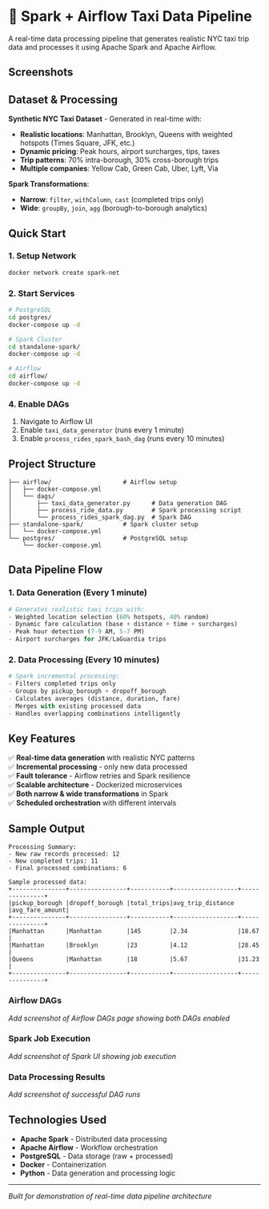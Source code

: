 # 🚖 Spark + Airflow Taxi Data Pipeline

A real-time data processing pipeline that generates realistic NYC taxi trip data and processes it using Apache Spark and Apache Airflow.

## Screenshots

## Dataset & Processing

**Synthetic NYC Taxi Dataset** - Generated in real-time with:

- **Realistic locations**: Manhattan, Brooklyn, Queens with weighted hotspots (Times Square, JFK, etc.)
- **Dynamic pricing**: Peak hours, airport surcharges, tips, taxes
- **Trip patterns**: 70% intra-borough, 30% cross-borough trips
- **Multiple companies**: Yellow Cab, Green Cab, Uber, Lyft, Via

**Spark Transformations**:

- **Narrow**: `filter`, `withColumn`, `cast` (completed trips only)
- **Wide**: `groupBy`, `join`, `agg` (borough-to-borough analytics)

## Quick Start

### 1. Setup Network

```bash
docker network create spark-net
```

### 2. Start Services

```bash
# PostgreSQL
cd postgres/
docker-compose up -d

# Spark Cluster
cd standalone-spark/
docker-compose up -d

# Airflow
cd airflow/
docker-compose up -d
```

### 4. Enable DAGs

1. Navigate to Airflow UI
2. Enable `taxi_data_generator` (runs every 1 minute)
3. Enable `process_rides_spark_bash_dag` (runs every 10 minutes)

## Project Structure

```
├── airflow/                    # Airflow setup
│   ├── docker-compose.yml
│   └── dags/
│       ├── taxi_data_generator.py      # Data generation DAG
│       ├── process_ride_data.py        # Spark processing script
│       └── process_rides_spark_dag.py  # Spark DAG
├── standalone-spark/           # Spark cluster setup
│   └── docker-compose.yml
└── postgres/                   # PostgreSQL setup
    └── docker-compose.yml
```

## Data Pipeline Flow

### 1. Data Generation (Every 1 minute)

```python
# Generates realistic taxi trips with:
- Weighted location selection (60% hotspots, 40% random)
- Dynamic fare calculation (base + distance + time + surcharges)
- Peak hour detection (7-9 AM, 5-7 PM)
- Airport surcharges for JFK/LaGuardia trips
```

### 2. Data Processing (Every 10 minutes)

```python
# Spark incremental processing:
- Filters completed trips only
- Groups by pickup_borough + dropoff_borough
- Calculates averages (distance, duration, fare)
- Merges with existing processed data
- Handles overlapping combinations intelligently
```

## Key Features

✅ **Real-time data generation** with realistic NYC patterns  
✅ **Incremental processing** - only new data processed  
✅ **Fault tolerance** - Airflow retries and Spark resilience  
✅ **Scalable architecture** - Dockerized microservices  
✅ **Both narrow & wide transformations** in Spark  
✅ **Scheduled orchestration** with different intervals

## Sample Output

```
Processing Summary:
- New raw records processed: 12
- New completed trips: 11
- Final processed combinations: 6

Sample processed data:
+---------------+----------------+-----------+------------------+---------------+
|pickup_borough |dropoff_borough |total_trips|avg_trip_distance |avg_fare_amount|
+---------------+----------------+-----------+------------------+---------------+
|Manhattan      |Manhattan       |145        |2.34              |18.67          |
|Manhattan      |Brooklyn        |23         |4.12              |28.45          |
|Queens         |Manhattan       |18         |5.67              |31.23          |
+---------------+----------------+-----------+------------------+---------------+
```

### Airflow DAGs

_Add screenshot of Airflow DAGs page showing both DAGs enabled_

### Spark Job Execution

_Add screenshot of Spark UI showing job execution_

### Data Processing Results

_Add screenshot of successful DAG runs_

## Technologies Used

- **Apache Spark** - Distributed data processing
- **Apache Airflow** - Workflow orchestration
- **PostgreSQL** - Data storage (raw + processed)
- **Docker** - Containerization
- **Python** - Data generation and processing logic

---

_Built for demonstration of real-time data pipeline architecture_
